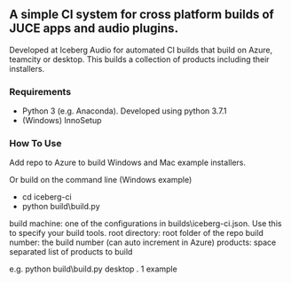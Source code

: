 ## A simple CI system for cross platform builds of JUCE apps and audio plugins. ##

Developed at Iceberg Audio for automated CI builds that build on Azure, teamcity or desktop. This builds a collection of products including their installers.

### Requirements ###
* Python 3 (e.g. Anaconda). Developed using python 3.7.1
* (Windows) InnoSetup

### How To Use ###
Add repo to Azure to build Windows and Mac example installers.

Or build on the command line (Windows example)
* cd iceberg-ci
* python build\build.py <build machine> <root directory> <build number> <products>

build machine: one of the configurations in builds\iceberg-ci.json. Use this to specify your build tools.
root directory: root folder of the repo
build number: the build number (can auto increment in Azure)
products: space separated list of products to build

e.g.
python build\build.py desktop . 1 example


